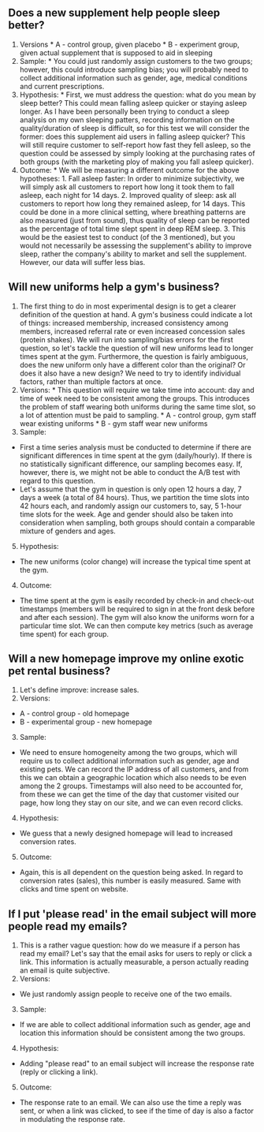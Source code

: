 ## Does a new supplement help people sleep better?

  1. Versions
    * A - control group, given placebo
    * B - experiment group, given actual supplement that is supposed to aid in sleeping
  2. Sample:
    * You could just randomly assign customers to the two groups; however, this could introduce sampling bias; you will probably need to collect additional information such as gender, age, medical conditions and current prescriptions. 
  3. Hypothesis:
    * First, we must address the question: what do you mean by sleep better? This could mean falling asleep quicker or staying asleep longer. As I have been personally been trying to conduct a sleep analysis on my own sleeping patters, recording information on the quality/duration of sleep is difficult, so for this test we will consider the former: does this supplement aid users in falling asleep quicker? This will still require customer to self-report how fast they fell asleep, so the question could be assessed by simply looking at the purchasing rates of both groups (with the marketing ploy of making you fall asleep quicker). 
  4. Outcome:
    * We will be measuring a different outcome for the above hypotheses:
    1. Fall asleep faster: In order to minimize subjectivity, we will simply ask all customers to report how long it took them to fall asleep, each night for 14 days. 
    2. Improved quality of sleep: ask all customers to report how long they remained asleep, for 14 days. This could be done in a more clinical setting, where breathing patterns are also measured (just from sound), thus quality of sleep can be reported as the percentage of total time slept spent in deep REM sleep.
    3. This would be the easiest test to conduct (of the 3 mentioned), but you would not necessarily be assessing the supplement's ability to improve sleep, rather the company's ability to market and sell the supplement. However, our data will suffer less bias.

## Will new uniforms help a gym's business?

  1. The first thing to do in most experimental design is to get a clearer definition of the question at hand. A gym's business could indicate a lot of things: increased membership, increased consistency among members, increased referral rate or even increased concession sales (protein shakes). We will run into sampling/bias errors for the first question, so let's tackle the question of will new uniforms lead to longer times spent at the gym. Furthermore, the question is fairly ambiguous, does the new uniform only have a different color than the original? Or does it also have a new design? We need to try to identify individual factors, rather than multiple factors at once. 
  2. Versions:
    * This question will require we take time into account: day and time of week need to be consistent among the groups. This introduces the problem of staff wearing both uniforms during the same time slot, so a lot of attention must be paid to sampling. 
    * A - control group, gym staff wear existing uniforms 
    * B - gym staff wear new uniforms
3. Sample:
  * First a time series analysis must be conducted to determine if there are significant differences in time spent at the gym (daily/hourly). If there is no statistically significant difference, our sampling becomes easy. If, however, there is, we might not be able to conduct the A/B test with regard to this question.
  * Let's assume that the gym in question is only open 12 hours a day, 7 days a week (a total of 84 hours). Thus, we partition the time slots into 42 hours each, and randomly assign our customers to, say, 5 1-hour time slots for the week. Age and gender should also be taken into consideration when sampling, both groups should contain a comparable mixture of genders and ages.
5. Hypothesis:
  * The new uniforms (color change) will increase the typical time spent at the gym.
4. Outcome:
  * The time spent at the gym is easily recorded by check-in and check-out timestamps (members will be required to sign in at the front desk before and after each session). The gym will also know the uniforms worn for a particular time slot. We can then compute key metrics (such as average time spent) for each group.  


## Will a new homepage improve my online exotic pet rental business?

1. Let's define improve: increase sales. 
2. Versions:
  * A - control group - old homepage
  * B - experimental group - new homepage
3. Sample:
  * We need to ensure homogeneity among the two groups, which will require us to collect additional information such as gender, age and existing pets. We can record the IP address of all customers, and from this we can obtain a geographic location which also needs to be even among the 2 groups. Timestamps will also need to be accounted for, from these we can get the time of the day that customer visited our page, how long they stay on our site, and we can even record clicks. 
4. Hypothesis:
  * We guess that a newly designed homepage will lead to increased conversion rates.
5. Outcome:
  * Again, this is all dependent on the question being asked. In regard to conversion rates (sales), this number is easily measured. Same with clicks and time spent on website. 


## If I put 'please read' in the email subject will more people read my emails?

1. This is a rather vague question: how do we measure if a person has read my email? Let's say that the email asks for users to reply or click a link. This information is actually measurable, a person actually reading an email is quite subjective. 
2. Versions: 
  * We just randomly assign people to receive one of the two emails.
3. Sample:
  * If we are able to collect additional information such as gender, age and location this information should be consistent among the two groups.
4. Hypothesis:
  * Adding "please read" to an email subject will increase the response rate (reply or clicking a link). 
5. Outcome:
  * The response rate to an email. We can also use the time a reply was sent, or when a link was clicked, to see if the time of day is also a factor in modulating the response rate.